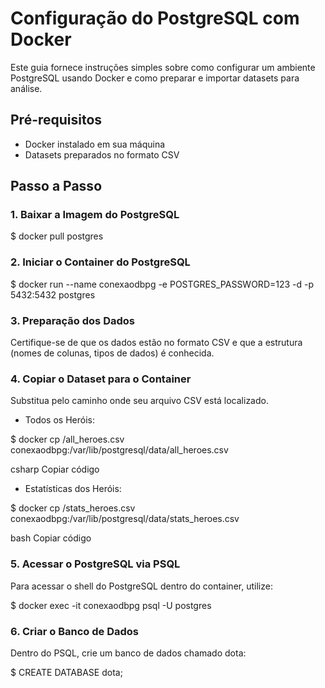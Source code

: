 # Configuração do PostgreSQL com Docker

Este guia fornece instruções simples sobre como configurar um ambiente PostgreSQL usando Docker e como preparar e importar datasets para análise.

## Pré-requisitos

- Docker instalado em sua máquina
- Datasets preparados no formato CSV

## Passo a Passo

### 1. Baixar a Imagem do PostgreSQL

$ docker pull postgres


### 2. Iniciar o Container do PostgreSQL

$ docker run --name conexaodbpg -e POSTGRES_PASSWORD=123 -d -p 5432:5432 postgres


### 3. Preparação dos Dados

Certifique-se de que os dados estão no formato CSV e que a estrutura (nomes de colunas, tipos de dados) é conhecida.

### 4. Copiar o Dataset para o Container

Substitua <caminho do arquivo> pelo caminho onde seu arquivo CSV está localizado.

- Todos os Heróis:

$ docker cp <caminho do arquivo>/all_heroes.csv conexaodbpg:/var/lib/postgresql/data/all_heroes.csv

csharp
Copiar código

- Estatísticas dos Heróis:

$ docker cp <caminho do arquivo>/stats_heroes.csv conexaodbpg:/var/lib/postgresql/data/stats_heroes.csv

bash
Copiar código

### 5. Acessar o PostgreSQL via PSQL

Para acessar o shell do PostgreSQL dentro do container, utilize:

$ docker exec -it conexaodbpg psql -U postgres


### 6. Criar o Banco de Dados

Dentro do PSQL, crie um banco de dados chamado dota:


$ CREATE DATABASE dota;
